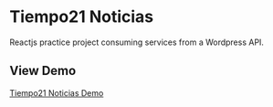 # Tiempo21 Noticias

Reactjs practice project consuming services from a Wordpress API.

## View Demo

[Tiempo21 Noticias Demo](https://pefleita.github.io/tiempo21-react/?target=_blank)

